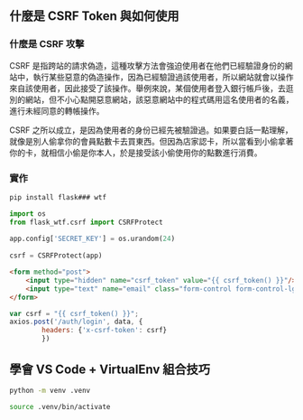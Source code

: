 ## 什麼是 CSRF Token 與如何使用

### 什麼是 CSRF 攻擊

CSRF 是指跨站的請求偽造，這種攻擊方法會強迫使用者在他們已經驗證身份的網站中，執行某些惡意的偽造操作，因為已經驗證過該使用者，所以網站就會以操作來自該使用者，因此接受了該操作。舉例來說，某個使用者登入銀行帳戶後，去逛別的網站，但不小心點開惡意網站，該惡意網站中的程式碼用這名使用者的名義，進行未經同意的轉帳操作。

CSRF 之所以成立，是因為使用者的身份已經先被驗證過。如果要白話一點理解，就像是別人偷拿你的會員點數卡去買東西。但因為店家認卡，所以當看到小偷拿著你的卡，就相信小偷是你本人，於是接受該小偷使用你的點數進行消費。

### 實作

```bash
pip install flask### wtf
```

```python
import os
from flask_wtf.csrf import CSRFProtect
 
app.config['SECRET_KEY'] = os.urandom(24)
 
csrf = CSRFProtect(app)
```

```html
<form method="post">
    <input type="hidden" name="csrf_token" value="{{ csrf_token() }}"/>
    <input type="text" name="email" class="form-control form-control-lg" placeholder="max@email.com">
</form>
```

```javascript
var csrf = "{{ csrf_token() }}";
axios.post('/auth/login', data, {
        headers: {'x-csrf-token': csrf}
        })
```

## 學會 VS Code + VirtualEnv 組合技巧

```bash
python -m venv .venv
```

```bash
source .venv/bin/activate
```
